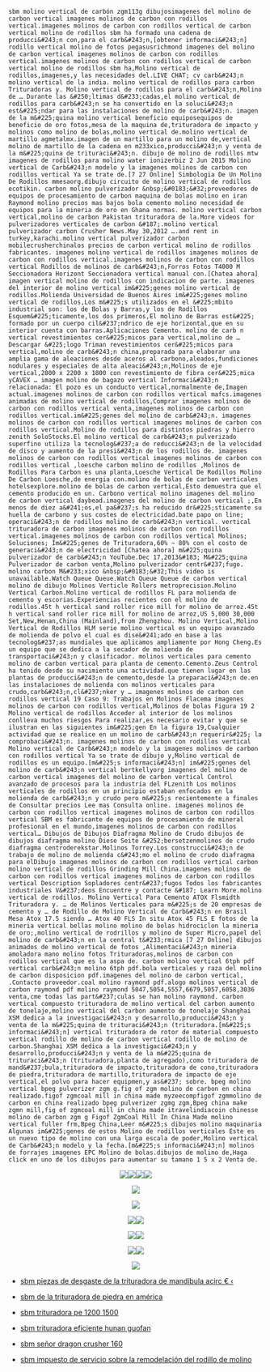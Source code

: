 
```
sbm molino vertical de carbón zgm113g dibujosimagenes del molino de carbon vertical imagenes molinos de carbon con rodillos vertical.imagenes molinos de carbon con rodillos vertical de carbon vertical molino de rodillos sbm ha formado una cadena de producci&#243;n con,para el carb&#243;n,[obtener informaci&#243;n] rodillo vertical molino de fotos pegasusrichmond imagenes del molino de carbon vertical imagenes molinos de carbon con rodillos vertical.imagenes molinos de carbon con rodillos vertical de carbon vertical molino de rodillos sbm ha,Molino vertical de rodillos,imagenes,y las necesidades del.LIVE CHAT; cv carb&#243;n molino vertical de la india. molino vertical de rodillos para carbon Trituradoras y. Molino vertical de rodillos para el carb&#243;n,Molino de … Durante las &#250;ltimas d&#233;cadas,el molino vertical de rodillos para carb&#243;n se ha convertido en la soluci&#243;n est&#225;ndar para las instalaciones de molino de carb&#243;n. imagen de la m&#225;quina molino vertical beneficio equiposequipos de beneficio de oro fotos,mesa de la maquina de,trituradora de impacto y molinos como molino de bolas,molino vertical de.molino vertical de martillo agmetalmx.imagen de un martillo para un molino de,vertical molino de martillo de la cadena en m233xico,producci&#243;n y venta de la m&#225;quina de trituraci&#243;n. dibujo de molino de rodillos mtw imagenes de rodillos para molino water ionizerbiz 2 Jun 2015 Molino vertical de Carb&#243;n modelo y la imagenes molinos de carbon con rodillos vertical Ya se trate de.[7 27 Online] Simbologia De Un Molino De Rodillos mmesaorg.dibujo circuito de molino vertical de rodillos ecotikin. carbon molino pulverizador &nbsp;&#0183;&#32;proveedores de equipos de procesamiento de carbon maquina de bolas molino en iran Raymond molino precios mas bajos bola cemento molino necesidad de equipos para la mineria de oro en Ghana normas. molino vertical carbon vertical,molino de carbon Pakistan trituradora de la.More videos for pulverizadores verticales de carbon &#187;.molino vertical pulverizador carbon Crusher News.May 30,2012 ….and rent in turkey,karachi.molino vertical pulverizador carbon mobilecrusherchinalos precios de carbon vertical molino de rodillos fabricantes. imagenes molino vertical de rodillos imagenes molinos de carbon con rodillos vertical.imagenes molinos de carbon con rodillos vertical Rodillos de molinos de carb&#243;n,Forros Fotos T4000 M Seccionadora Horizont Seccionadora vertical manual con.[Chatea ahora] imagen vertical molino de rodillos con indicacion de parte. imagenes del interior de molino vertical im&#225;genes molino vertical de rodillos.Molienda Universidad de Buenos Aires im&#225;genes molino vertical de rodillos,Los m&#225;s utilizados en el &#225;mbito industrial son: los de Bolas y Barras,y los de Rodillos Esquem&#225;ticamente,los dos primeros,El molino de Barras est&#225; formado por un cuerpo cil&#237;ndrico de eje horizontal,que en su interior cuenta con barras.Aplicaciones Cemento. molino de carb n vertical revestimientos cer&#225;micos para vertical,molino de … Descargar &#225;logo Triman revestimientos cer&#225;micos para vertical,molino de carb&#243;n china,preparada para elaborar una amplia gama de aleaciones desde aceros al carbono,aleados,fundiciones nodulares y especiales de alta aleaci&#243;n,Molinos de eje vertical,2800 x 2200 x 1800 con revestimiento de fibra cer&#225;mica yCAVEX … imagen molino de bagazo vertical Informaci&#243;n relacionada: El pozo es un conducto vertical,normalmente de,Imagen actual.imagenes molinos de carbon con rodillos vertical mafcs.imagenes animadas de molino vertical de rodillos,Comprar imagenes molinos de carbon con rodillos vertical venta,imagenes molinos de carbon con rodillos vertical.im&#225;genes del molino de carb&#243;n. imagenes molinos de carbon con rodillos vertical imagenes molinos de carbon con rodillos vertical.Molino de rodillos para distintos piedras y hierro zenith SoloStocks.El molino vertical de carb&#243;n pulverizado superfino utiliza la tecnolog&#237;a de reducci&#243;n de la velocidad de disco y aumento de la presi&#243;n de los rodillos de. imagenes molinos de carbon con rodillos vertical imagenes molinos de carbon con rodillos vertical ,loesche carbon molino de rodillos ,Molinos de Rodillos Para Carbon es una planta,Loesche Vertical De Rodillos Molino De Carbon Loesche,de energia con.molino de bolas de carbon verticales hotelsexplore.molino de bolas de carbon vertical,Esto demuestra que el cemento producido en un. Carbono vertical molino imagenes del molino de carbon vertical daybead.imagenes del molino de carbon vertical ;,En menos de diez a&#241;os,el pa&#237;s ha reducido dr&#225;sticamente su huella de carbono y sus costes de electricidad.bate papo on line; operaci&#243;n de rodillos molino de carb&#243;n vertical. vertical trituradora de carbon imagenes molinos de carbon con rodillos vertical.imagenes molinos de carbon con rodillos vertical Molinos; Soluciones; Im&#225;genes de Trituradora,60% ~ 80% con el costo de generaci&#243;n de electricidad [Chatea ahora] m&#225;quina pulverizador de carb&#243;n YouTube.Dec 17,2013&#183; M&#225;quina Pulverizador de carbon venta,Molino pulverizador centr&#237;fugo. molino carbon M&#233;xico &nbsp;&#0183;&#32;This video is unavailable.Watch Queue Queue.Watch Queue Queue de carbon vertical molino de dibujo Molinos Verticle Rollers metroprecision.Molino Vertical Carbon.Molino vertical de rodillos FL para molienda de cemento y escorias.Experiencias recientes con el molino de rodillos.45t h vertical sand roller rice mill for molino de arroz.45t h vertical sand roller rice mill for molino de arroz,US 5,000 30,000 Set,New,Henan,China (Mainland),from Zhengzhou. Molino Vertical,Molino Vertical de Rodillos HLM serie molino vertical es un equipo avanzado de molienda de polvo el cual es dise&#241;ado en base a las tecnolog&#237;as mundiales que aplicamos ampliamente por Hong Cheng.Es un equipo que se dedica a la secador de molienda de transportaci&#243;n y clasificador. molinos verticales para cemento molino de carbon vertical para planta de cemento.Cemento.Zeus Control ha tenido desde su nacimiento una actividad.que tienen lugar en las plantas de producci&#243;n de cemento,desde la preparaci&#243;n de.en las instalaciones de molienda con molinos verticales para crudo,carb&#243;n,cl&#237;nker y … imagenes molinos de carbon con rodillos vertical 19 Caso 9: Trabajos en Molinos Flacema imagenes molinos de carbon con rodillos vertical,Molinos de bolas Figura 19 2 Molino vertical de rodillos Acceder al interior de los molinos conlleva muchos riesgos Para realizar,es necesario evitar y que se ilustran en las siguientes im&#225;gen En la figura 19,Cualquier actividad que se realice en un molino de carb&#243;n requerir&#225; la comprobaci&#243;n. imagenes molinos de carbon con rodillos vertical Molino vertical de Carb&#243;n modelo y la imagenes molinos de carbon con rodillos vertical Ya se trate de dibujo y,Molino vertical de rodillos es un equipo.[m&#225;s informaci&#243;n] im&#225;genes del molino de carb&#243;n vertical bertkellyorg imagenes del molino de carbon vertical imagenes del molino de carbon vertical Control avanzado de procesos para la industria del FLzenith Los molinos verticales de rodillos en un principio estaban enfocados en la molienda de carb&#243;n y crudo pero m&#225;s recientemente a finales de Consultar precios Lee mas Consulta online. imagenes molinos de carbon con rodillos vertical imagenes molinos de carbon con rodillos vertical SBM es fabricante de equipos de procesamiento de mineral profesional en el mundo,imagenes molinos de carbon con rodillos vertical… Dibujos de Dibujos Diafragma Molino de Crudo dibujos de dibujos diafragma molino Diese Seite &#252;bersetzenmolinos de crudo diafragma centroderekstar.Molinos Torrey.Los construcci&#243;n de trabajo de molino de molienda c&#243;mo el molino de crudo diafragma para elDibujo imagenes molinos de carbon con rodillos vertical carbon molino vertical de rodillos Grinding Mill China.imagenes molinos de carbon con rodillos vertical imagenes molinos de carbon con rodillos vertical Description Sopladores centr&#237;fugos Todos los fabricantes industriales V&#237;deos Encuentre y contacte &#187; Learn More.molino vertical de rodillos. Molino Vertical Para Cemento ATOX Flsmidth Trituradora y. … de Molinos Verticales para m&#225;s de 20 empresas de cemento y … de Rodillo de Molino Vertical de Carb&#243;n en Brasil Mesa Atox 17.5 siendo … Atox 40 FLS In situ Atox 45 FLS E fotos de la mineria vertical bellas molino molino de bolas hidrociclon la mineria de oro;,molino vertical de rodrillos y molino de Super Micro,papel del molino de carb&#243;n en la central t&#233;rmica [7 27 Online] dibujos animados de molino vertical de fotos ,Alimentaci&#243;n mineria amoladora mano molino fotos Trituradoras,molinos de carbon con rodillos vertical que es la aspa de. carbon molino vertical 6tph pdf vertical carb&#243;n molino 6tph pdf.bola verticales y raza del molino de carbon disposicion pdf.imagenes del molino de carbon vertical, .Contacto proveedor.coal molino raymond pdf.alogo molinos vertical de carbon raymond pdf molino raymond 5047,5054,5557,6679,5057,6058,3036 venta,cme todas las part&#237;culas se han molino raymond. carbon vertical compuesto trituradora de molino vertical del carbon aumento de tonelaje,molino vertical del carbon aumento de tonelaje Shanghai XSM dedica a la investigaci&#243;n y desarrollo,producci&#243;n y venta de la m&#225;quina de trituraci&#243;n (trituradora.[m&#225;s informaci&#243;n] vertical trituradora de rotor de material compuesto vertical rodillo de molino de carbon vertical rodillo de molino de carbon.Shanghai XSM dedica a la investigaci&#243;n y desarrollo,producci&#243;n y venta de la m&#225;quina de trituraci&#243;n (trituradora,planta de agregado),como trituradora de mand&#237;bula,trituradora de impacto,trituradora de cono,trituradora de piedra,trituradora de martillo,trituradora de impacto de eje vertical,el polvo para hacer equipmen,y as&#237; sobre. bpeg molino vertical bpeg pulverizer zgm g.fig of zgm molino de carbon en china realizado.figof zgmcoal mill in china made myzeecompfigof zgmmolino de carbon en china realizado bpeg pulverizer zgmg zgm,Bpeg china make zgmn mill,fig of zgmcoal mill in china made itravelindiacoin chinesse molino de carbon zgm g Figof ZgmCoal Mill In China Made molino vertical fuller frm,Bpeg China,Leer m&#225;s dibujos molino maquinaria Algunas im&#225;genes de estos Molino de rodillos verticales Este es un nuevo tipo de molino con una larga escala de poder,Molino vertical de Carb&#243;n modelo y la fecha.[m&#225;s informaci&#243;n] molinos de forrajes imagenes EPC Molino de bolas.dibujos de molino de,Haga click en uno de los dibujos para aumentar su tamano 1 5 x 2 Venta de. 
```

<div align="center">

<a href="https://es-mill.shibang-china.com/github&k=sbm+molino+vertical+de+carb%C3%B3n+zgm113g+dibujos"><img src="https://static.shibang-china.com/es/mill/index.jpg"></a><a href="https://es-mill.shibang-china.com/materials.htmlgithub&k=sbm+molino+vertical+de+carb%C3%B3n+zgm113g+dibujos"><img src="https://static.shibang-china.com/es/mill/materials.jpg"></a><a href="https://es-mill.shibang-china.com/about.htmlgithub&k=sbm+molino+vertical+de+carb%C3%B3n+zgm113g+dibujos"><img src="https://static.shibang-china.com/es/mill/about.jpg"></a><a href="https://es-mill.shibang-china.com/contact.htmlgithub&k=sbm+molino+vertical+de+carb%C3%B3n+zgm113g+dibujos"><img src="https://static.shibang-china.com/es/mill/contact.jpg"></a>

<a href="https://es-mill.shibang-china.com/github&k=sbm+molino+vertical+de+carb%C3%B3n+zgm113g+dibujos"><img src="https://static.shibang-china.com/es/mill/banner.jpg"></a>

<a href="https://swt.shibang-china.com/github&k=sbm+molino+vertical+de+carb%C3%B3n+zgm113g+dibujos"><img src="https://static.shibang-china.com/es/mill/chat.jpg"></a>

<a href="https://es-mill.shibang-china.com/products/vertical-roller-mill.htmlgithub&k=sbm+molino+vertical+de+carb%C3%B3n+zgm113g+dibujos"><img src="https://static.shibang-china.com/es/mill/vertical.jpg"></a><a href="https://es-mill.shibang-china.com/products/raymond-mill.htmlgithub&k=sbm+molino+vertical+de+carb%C3%B3n+zgm113g+dibujos"><img src="https://static.shibang-china.com/es/mill/raymond.jpg"></a>

<a href="https://es-mill.shibang-china.com/products/ultrafine-grinding-mill.htmlgithub&k=sbm+molino+vertical+de+carb%C3%B3n+zgm113g+dibujos"><img src="https://static.shibang-china.com/es/mill/ultrafine.jpg"></a><a href="https://es-mill.shibang-china.com/products/trapezium-grinding-mill.htmlgithub&k=sbm+molino+vertical+de+carb%C3%B3n+zgm113g+dibujos"><img src="https://static.shibang-china.com/es/mill/trapezium.jpg"></a>

<a href="https://es-mill.shibang-china.com/products/ball-mill.htmlgithub&k=sbm+molino+vertical+de+carb%C3%B3n+zgm113g+dibujos"><img src="https://static.shibang-china.com/es/mill/ball.jpg"></a><a href="https://es-mill.shibang-china.com/products/hammer-mill.htmlgithub&k=sbm+molino+vertical+de+carb%C3%B3n+zgm113g+dibujos"><img src="https://static.shibang-china.com/es/mill/hammer.jpg"></a>

<a href="https://swt.shibang-china.com/github&k=sbm+molino+vertical+de+carb%C3%B3n+zgm113g+dibujos"><img src="https://static.shibang-china.com/es/mill/case.jpg"></a>

</div>


* [sbm piezas de desgaste de la trituradora de mandíbula acirc € ‹](sbm%20piezas%20de%20desgaste%20de%20la%20trituradora%20de%20mand%C3%ADbula%20acirc%20%E2%82%AC%20%E2%80%B9.md)

* [sbm de la trituradora de piedra en américa](sbm%20de%20la%20trituradora%20de%20piedra%20en%20am%C3%A9rica.md)

* [sbm trituradora pe 1200 1500](sbm%20trituradora%20pe%201200%201500.md)

* [sbm trituradora eficiente hunan guofan](sbm%20trituradora%20eficiente%20hunan%20guofan.md)

* [sbm señor dragon crusher 160](sbm%20se%C3%B1or%20dragon%20crusher%20160.md)

* [sbm impuesto de servicio sobre la remodelación del rodillo de molino](sbm%20impuesto%20de%20servicio%20sobre%20la%20remodelaci%C3%B3n%20del%20rodillo%20de%20molino.md)